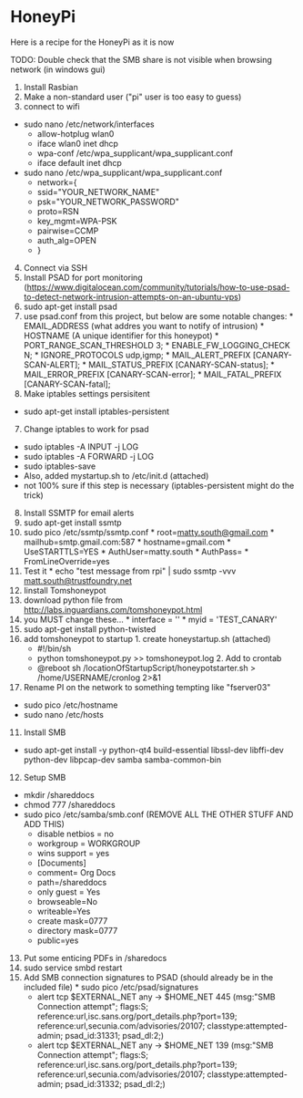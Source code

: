 # HoneyPi
Here is a recipe for the HoneyPi as it is now

TODO: Double check that the SMB share is not visible when browsing network (in windows gui)

1. Install Rasbian
2. Make a non-standard user ("pi" user is too easy to guess)
3. connect to wifi
  * sudo nano /etc/network/interfaces 
    * allow-hotplug wlan0 
    * iface wlan0 inet dhcp 
    * wpa-conf /etc/wpa_supplicant/wpa_supplicant.conf 
    * iface default inet dhcp 
  * sudo nano /etc/wpa_supplicant/wpa_supplicant.conf 
    * network={
    * ssid="YOUR_NETWORK_NAME" 
    * psk="YOUR_NETWORK_PASSWORD" 
    * proto=RSN 
    * key_mgmt=WPA-PSK 
    * pairwise=CCMP 
    * auth_alg=OPEN 
    * }
4. Connect via SSH
5. Install PSAD for port monitoring (https://www.digitalocean.com/community/tutorials/how-to-use-psad-to-detect-network-intrusion-attempts-on-an-ubuntu-vps)
  1. sudo apt-get install psad
  2. use psad.conf from this project, but below are some notable changes:
    * EMAIL_ADDRESS (what addres you want to notify of intrusion)
    * HOSTNAME (A unique identifier for this honeypot)
    * PORT_RANGE_SCAN_THRESHOLD       3; 
    * ENABLE_FW_LOGGING_CHECK     N; 
    * IGNORE_PROTOCOLS            udp,igmp; 
    * MAIL_ALERT_PREFIX           [CANARY-SCAN-ALERT]; 
    * MAIL_STATUS_PREFIX          [CANARY-SCAN-status]; 
    * MAIL_ERROR_PREFIX           [CANARY-SCAN-error]; 
    * MAIL_FATAL_PREFIX           [CANARY-SCAN-fatal]; 
6. Make iptables settings persisitent
  * sudo apt-get install iptables-persistent 
7. Change iptables to work for psad
  * sudo iptables -A INPUT -j LOG 
  * sudo iptables -A FORWARD -j LOG 
  * sudo iptables-save
   * Also, added mystartup.sh to /etc/init.d (attached) 
   * not 100% sure if this step is necessary (iptables-persistent might do the trick)
8. Install SSMTP for email alerts
  1. sudo apt-get install ssmtp 
  2. sudo pico /etc/ssmtp/ssmtp.conf 
    * root=matty.south@gmail.com 
    * mailhub=smtp.gmail.com:587 
    * hostname=gmail.com 
    * UseSTARTTLS=YES 
    * AuthUser=matty.south 
    * AuthPass= 
    * FromLineOverride=yes 
  3. Test it
    * echo "test message from rpi" | sudo ssmtp -vvv matt.south@trustfoundry.net 
9. Iinstall Tomshoneypot
  1. download python file from http://labs.inguardians.com/tomshoneypot.html
  2. you MUST change these... 
    * interface = '' 
    * myid = 'TEST_CANARY' 
  3. sudo apt-get install python-twisted
  4. add tomshoneypot to startup 
    1. create honeystartup.sh (attached)
      * #!/bin/sh 
      * python tomshoneypot.py >> tomshoneypot.log
    2. Add to crontab 
      * @reboot sh /locationOfStartupScript/honeypotstarter.sh > /home/USERNAME/cronlog 2>&1
10. Rename PI on the network to something tempting like "fserver03" 
  * sudo pico /etc/hostname 
  * sudo nano /etc/hosts
11. Install SMB
  * sudo apt-get install -y  python-qt4 build-essential libssl-dev libffi-dev python-dev libpcap-dev samba samba-common-bin
12. Setup SMB    
  * mkdir /shareddocs
  * chmod 777 /shareddocs 
  * sudo pico /etc/samba/smb.conf (REMOVE ALL THE OTHER STUFF AND ADD THIS)
      * disable netbios = no
      * workgroup = WORKGROUP 
      * wins support = yes 
      * [Documents]
      * comment= Org Docs 
      * path=/shareddocs 
      * only guest = Yes 
      * browseable=No
      * writeable=Yes 
      * create mask=0777 
      * directory mask=0777 
      * public=yes
  13. Put some enticing PDFs in /sharedocs
  14. sudo service smbd restart
  15. Add SMB connection signatures to PSAD (should already be in the included file)
    * sudo pico /etc/psad/signatures 
      * alert tcp $EXTERNAL_NET any -> $HOME_NET 445 (msg:"SMB Connection attempt"; flags:S; reference:url,isc.sans.org/port_details.php?port=139; reference:url,secunia.com/advisories/20107; classtype:attempted-admin; psad_id:31331; psad_dl:2;) 
      * alert tcp $EXTERNAL_NET any -> $HOME_NET 139 (msg:"SMB Connection attempt"; flags:S; reference:url,isc.sans.org/port_details.php?port=139; reference:url,secunia.com/advisories/20107; classtype:attempted-admin; psad_id:31332; psad_dl:2;)
  
  
